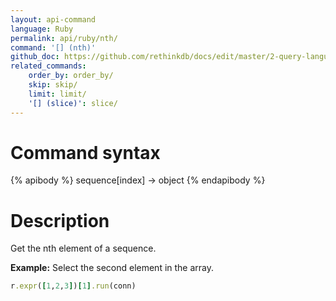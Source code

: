 ```yaml
---
layout: api-command 
language: Ruby
permalink: api/ruby/nth/
command: '[] (nth)'
github_doc: https://github.com/rethinkdb/docs/edit/master/2-query-language/api/ruby/transformations/nth.md
related_commands:
    order_by: order_by/
    skip: skip/
    limit: limit/
    '[] (slice)': slice/
---
```


# Command syntax #

{% apibody %}
sequence[index] &rarr; object
{% endapibody %}

# Description #

Get the nth element of a sequence.

__Example:__ Select the second element in the array.

```rb
r.expr([1,2,3])[1].run(conn)
```


